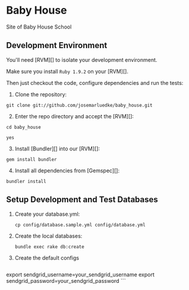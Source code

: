# Baby House

Site of Baby House School

## Development Environment


You'll need [RVM][] to isolate your development environment.

Make sure you install `Ruby 1.9.2` on your [RVM][].

Then just checkout the code, configure dependencies and run the tests:

1. Clone the repository:

 `git clone git://github.com/josemarluedke/baby_house.git`

2. Enter the repo directory and accept the [RVM][]:

 `cd baby_house`

 `yes`

3. Install [Bundler][] into our [RVM][]:

 `gem install bundler`

4. Install all dependencies from [Gemspec][]:

 `bundler install`


## Setup Development and Test Databases


1. Create your database.yml: 

	`cp config/database.sample.yml config/database.yml`

2. Create the local databases:

	`bundle exec rake db:create`
 
3. Create the default configs

	```
export sendgrid_username=your_sendgrid_username
export sendgrid_password=your_sendgrid_password
	```

